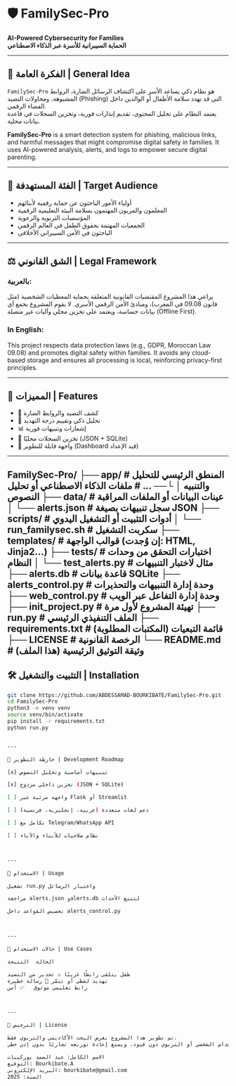 

# 🛡️ FamilySec-Pro

**AI-Powered Cybersecurity for Families**  
**الحماية السيبرانية للأسرة عبر الذكاء الاصطناعي**

---

## 🧭 الفكرة العامة | General Idea

`FamilySec-Pro` هو نظام ذكي يساعد الأسر على اكتشاف الرسائل الضارة، الروابط المشبوهة، ومحاولات التصيد (Phishing) التي قد تهدد سلامة الأطفال أو الوالدين داخل الفضاء الرقمي.  
يعتمد النظام على تحليل المحتوى، تقديم إنذارات فورية، وتخزين السجلات في قاعدة بيانات محلية.

**FamilySec-Pro** is a smart detection system for phishing, malicious links, and harmful messages that might compromise digital safety in families. It uses AI-powered analysis, alerts, and logs to empower secure digital parenting.

---

## 🎯 الفئة المستهدفة | Target Audience

- أولياء الأمور الباحثون عن حماية رقمية لأبنائهم  
- المعلمون والمربون المهتمون بسلامة البيئة التعليمية الرقمية  
- المؤسسات التربوية والرعوية  
- الجمعيات المهتمة بحقوق الطفل في العالم الرقمي  
- الباحثون في الأمن السيبراني الأخلاقي

---

## ⚖️ الشق القانوني | Legal Framework

### بالعربية:
يراعي هذا المشروع المقتضيات القانونية المتعلقة بحماية المعطيات الشخصية (مثل قانون 09.08 في المغرب)، ومبادئ الأمن الرقمي الأسري. لا يقوم المشروع بجمع أي بيانات حساسة، ويعتمد على تخزين محلي وآليات غير متصلة (Offline First).

### In English:
This project respects data protection laws (e.g., GDPR, Moroccan Law 09.08) and promotes digital safety within families. It avoids any cloud-based storage and ensures all processing is local, reinforcing privacy-first principles.

---

## 🚀 المميزات | Features

- 🔎 كشف التصيد والروابط الضارة
- 🧠 تحليل ذكي وتقييم درجة التهديد
- 📊 إشعارات وتنبيهات فورية
- 💾 تخزين السجلات محليًا (JSON + SQLite)
- 🧩 واجهة قابلة للتطوير (Dashboard قيد الإعداد)

---

FamilySec-Pro/
├── app/                  # المنطق الرئيسي للتحليل والتنبيه
│   └── ...               # ملفات الذكاء الاصطناعي أو تحليل النصوص
├── data/                 # عينات البيانات أو الملفات المراقبة
│   └── alerts.json       # سجل تنبيهات بصيغة JSON
├── scripts/              # أدوات التثبيت أو التشغيل اليدوي
│   └── run_familysec.sh  # سكربت التشغيل
├── templates/            # قوالب الواجهة (إن وُجدت: HTML, Jinja2...)
├── tests/                # اختبارات التحقق من وحدات النظام
│   └── test_alerts.py    # مثال لاختبار التنبيهات
├── alerts.db             # قاعدة بيانات SQLite
├── alerts_control.py     # وحدة إدارة التنبيهات والتحذيرات
├── web_control.py        # وحدة إدارة التفاعل عبر الويب
├── init_project.py       # تهيئة المشروع لأول مرة
├── run.py                # الملف التنفيذي الرئيسي
├── requirements.txt      # قائمة التبعيات (المكتبات المطلوبة)
├── LICENSE               # الرخصة القانونية
└── README.md             # وثيقة التوثيق الرئيسية (هذا الملف)
---

## 🛠️ التثبيت والتشغيل | Installation

```bash
git clone https://github.com/ABDESSAMAD-BOURKIBATE/FamilySec-Pro.git
cd FamilySec-Pro
python3 -m venv venv
source venv/bin/activate
pip install -r requirements.txt
python run.py


---

🔬 خارطة التطوير | Development Roadmap

[x] تنبيهات أساسية وتحليل النصوص

[x] تخزين داخلي مزدوج (JSON + SQLite)

[ ] واجهة مرئية عبر Flask أو Streamlit

[ ] دعم لغات متعددة (عربية، إنجليزية، فرنسية)

[ ] تكامل مع Telegram/WhatsApp API

[ ] نظام صلاحيات للأبناء والآباء



---

🧪 الاستخدام | Usage

تشغيل run.py واختبار الرسائل

مراجعة alerts.json وalerts.db لتتبع الأحداث

تخصيص القواعد داخل alerts_control.py



---

📌 حالات الاستخدام | Use Cases

الحالة	النتيجة

طفل يتلقى رابطًا غريبًا	⚠️ تحذير من التصيد
تهديد لفظي أو تنمّر	🚨 رسالة خطيرة
رابط تعليمي موثوق	✅ آمن



---

📜 الترخيص | License

تم تطوير هذا المشروع بغرض البحث الأكاديمي والتربوي فقط.
يُسمح بالاستخدام الشخصي أو التربوي دون قيود، ويمنع إعادة توزيعه تجاريًا بدون إذن خطي.

الاسم الكامل: عبد الصمد بوركيبات
التوقيع: Bourkibate.A
البريد الإلكتروني: bourkibate@gmail.com
السنة: 2025





